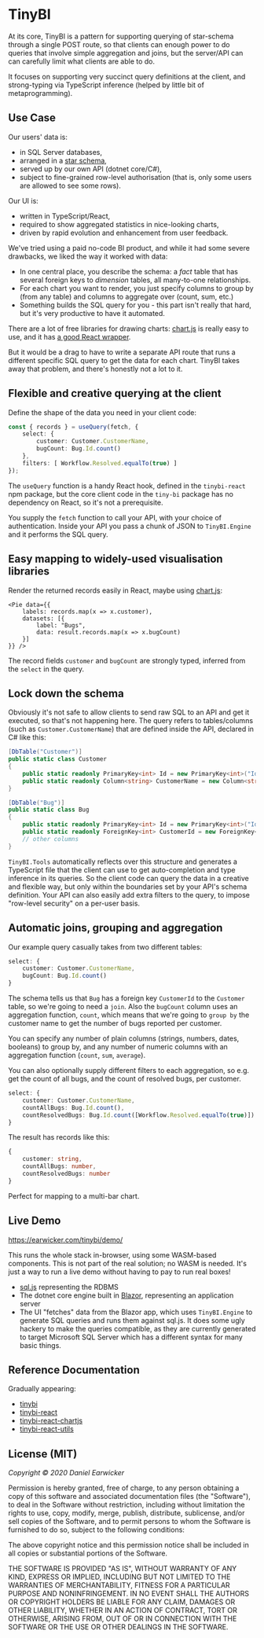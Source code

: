 # TinyBI

At its core, TinyBI is a pattern for supporting querying of star-schema through a single POST route, so that clients can enough power to do queries that involve simple aggregation and joins, but the server/API can can carefully limit what clients are able to do.

It focuses on supporting very succinct query definitions at the client, and strong-typing via TypeScript inference (helped by little bit of metaprogramming).

## Use Case

Our users' data is:

- in SQL Server databases,
- arranged in a [star schema](https://en.wikipedia.org/wiki/Star_schema),
- served up by our own API (dotnet core/C#),
- subject to fine-grained row-level authorisation (that is, only some users are allowed to see some rows).

Our UI is:

- written in TypeScript/React,
- required to show aggregated statistics in nice-looking charts,
- driven by rapid evolution and enhancement from user feedback.

We've tried using a paid no-code BI product, and while it had some severe drawbacks, we liked the way it worked with data:

- In one central place, you describe the schema: a _fact_ table that has several foreign keys to _dimension_ tables, all many-to-one relationships.
- For each chart you want to render, you just specify columns to group by (from any table) and columns to aggregate over (count, sum, etc.)
- Something builds the SQL query for you - this part isn't really that hard, but it's very productive to have it automated.

There are a lot of free libraries for drawing charts: [chart.js](https://www.chartjs.org/) is really easy to use, and it has [a good React wrapper](https://github.com/jerairrest/react-chartjs-2).

But it would be a drag to have to write a separate API route that runs a different specific SQL query to get the data for each chart. TinyBI takes away that problem, and there's honestly not a lot to it.

## Flexible and creative querying at the client

Define the shape of the data you need in your client code:

```ts
const { records } = useQuery(fetch, {
    select: {
        customer: Customer.CustomerName,
        bugCount: Bug.Id.count()
    },
    filters: [ Workflow.Resolved.equalTo(true) ]
});
```

The `useQuery` function is a handy React hook, defined in the `tinybi-react` npm package, but the core client code in the `tiny-bi` package has no dependency on React, so it's not a prerequisite.

You supply the `fetch` function to call your API, with your choice of authentication. Inside your API you pass a chunk of JSON to `TinyBI.Engine` and it performs the SQL query.

## Easy mapping to widely-used visualisation libraries

Render the returned records easily in React, maybe using [chart.js](https://github.com/jerairrest/react-chartjs-2):

```tsx
<Pie data={{
    labels: records.map(x => x.customer),
    datasets: [{
        label: "Bugs",
        data: result.records.map(x => x.bugCount)
    }]
}} />
```

The record fields `customer` and `bugCount` are strongly typed, inferred from the `select` in the query.

## Lock down the schema

Obviously it's not safe to allow clients to send raw SQL to an API and get it executed, so that's not happening here. The query refers to tables/columns (such as `Customer.CustomerName`) that are defined inside the API, declared in C# like this:

```cs
[DbTable("Customer")]
public static class Customer
{
    public static readonly PrimaryKey<int> Id = new PrimaryKey<int>("Id");
    public static readonly Column<string> CustomerName = new Column<string>("CustomerName");
}

[DbTable("Bug")]
public static class Bug
{
    public static readonly PrimaryKey<int> Id = new PrimaryKey<int>("Id");
    public static readonly ForeignKey<int> CustomerId = new ForeignKey<int>("CustomerId", Customer.Id);
    // other columns
}
```

`TinyBI.Tools` automatically reflects over this structure and generates a TypeScript file that the client can use to get auto-completion and type inference in its queries. So the client code can query the data in a creative and flexible way, but only within the boundaries set by your API's schema definition. Your API can also easily add extra filters to the query, to impose "row-level security" on a per-user basis.

## Automatic joins, grouping and aggregation

Our example query casually takes from two different tables:

```ts
select: {
    customer: Customer.CustomerName,
    bugCount: Bug.Id.count()
}
```

The schema tells us that `Bug` has a foreign key `CustomerId` to the `Customer` table, so we're going to need a `join`. Also the `bugCount` column uses an aggregation function, `count`, which means that we're going to `group by` the customer name to get the number of bugs reported per customer.

You can specify any number of plain columns (strings, numbers, dates, booleans) to group by, and any number of numeric columns with an aggregation function (`count`, `sum`, `average`).

You can also optionally supply different filters to each aggregation, so e.g. get the count of all bugs, and the count of resolved bugs, per customer.

```ts
select: {
    customer: Customer.CustomerName,
    countAllBugs: Bug.Id.count(),
    countResolvedBugs: Bug.Id.count([Workflow.Resolved.equalTo(true)])
}
```

The result has records like this:

```ts
{
    customer: string,
    countAllBugs: number,
    countResolvedBugs: number
}
```

Perfect for mapping to a multi-bar chart.

## Live Demo

https://earwicker.com/tinybi/demo/

This runs the whole stack in-browser, using some WASM-based components. This is not part of the real solution; no WASM is needed. It's just a way to run a live demo without having to pay to run real boxes!

- [sql.js](https://github.com/sql-js/sql.js) representing the RDBMS
- The dotnet core engine built in [Blazor](https://dotnet.microsoft.com/apps/aspnet/web-apps/blazor), representing an application server
- The UI "fetches" data from the Blazor app, which uses `TinyBI.Engine` to generate SQL queries and runs them against sql.js. It does some ugly hackery to make the queries compatible, as they are currently generated to target Microsoft SQL Server which has a different syntax for many basic things.

## Reference Documentation

Gradually appearing:

- [tinybi](https://earwicker.com/tinybi/typedoc/tinybi)
- [tinybi-react](https://earwicker.com/tinybi/typedoc/tinybi-react)
- [tinybi-react-chartjs](https://earwicker.com/tinybi/typedoc/tinybi-react-chartjs)
- [tinybi-react-utils](https://earwicker.com/tinybi/typedoc/tinybi-react-utils)

## License (MIT)

_Copyright © 2020 Daniel Earwicker_

Permission is hereby granted, free of charge, to any person obtaining a copy of this software and associated documentation files (the "Software"), to deal in the Software without restriction, including without limitation the rights to use, copy, modify, merge, publish, distribute, sublicense, and/or sell copies of the Software, and to permit persons to whom the Software is furnished to do so, subject to the following conditions:

The above copyright notice and this permission notice shall be included in all copies or substantial portions of the Software.

THE SOFTWARE IS PROVIDED "AS IS", WITHOUT WARRANTY OF ANY KIND, EXPRESS OR IMPLIED, INCLUDING BUT NOT LIMITED TO THE WARRANTIES OF MERCHANTABILITY, FITNESS FOR A PARTICULAR PURPOSE AND NONINFRINGEMENT. IN NO EVENT SHALL THE AUTHORS OR COPYRIGHT HOLDERS BE LIABLE FOR ANY CLAIM, DAMAGES OR OTHER LIABILITY, WHETHER IN AN ACTION OF CONTRACT, TORT OR OTHERWISE, ARISING FROM, OUT OF OR IN CONNECTION WITH THE SOFTWARE OR THE USE OR OTHER DEALINGS IN THE SOFTWARE.
